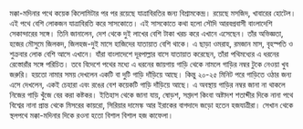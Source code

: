 মক্কা-মদিনার পথে কয়েক কিলোমিটার পর পর রয়েছে যাত্রাবিরতির জন্য বিশ্রামকেন্দ্র। রয়েছে মসজিদ, খাবারের হোটেল। এই পথে বেশি লোকজন যাত্রাবিরতি করে সাসকোতে। এই সাসকোতে কথা হলো সৌদি আরবপ্রবাসী বাংলাদেশি সেকান্দারের সঙ্গে। তিনি জানালেন, দেশ থেকে দুই লাখের বেশি টাকা খরচ করে এখানে এসেছেন। তাঁর অভিজ্ঞতা, হজের মৌসুমে জিলকদ, জিলহজ-দুই মাসে হাজিদের যাতায়াত বেশি থাকে। এ ছাড়া ওমরাহ, রমজান মাস, বৃহস্পতি ও শুক্রবার লোক বেশি আসে এখানে। যাঁরা বাংলাদেশে দূরপাল্লার বাসে যাতায়াত করেছেন, তাঁরা পথিমধ্যের এ ধরনের রেস্তোরাঁর সঙ্গে পরিচিত। তবে বিদেশে পথের মধ্যে এ ধরনের জায়গায় গাড়ি থেকে নামলে গাড়ির নম্বর টুকে নেওয়া খুব জরুরি। হয়তো নামার সময় দেখলেন একটি বা দুটি গাড়ি দাঁড়িয়ে আছে। কিন্তু ২০-২৫ মিনিট পরে গাড়িতে ওঠার জন্য এসে দেখলেন, একই চেহারা এবং রঙের বেশ কয়েকটি গাড়ি দাঁড়িয়ে আছে। এ অবস্থায় গাড়ির নম্বর জানা না থাকলে নিজের গাড়ি খুঁজে বের করা কষ্টকর। ইতিহাস থেকে জানা যায়, ষোড়শ, সপ্তদশ কিংবা অষ্টাদশ শতাব্দীর দিকে নানা পথে বিশ্বের নানা প্রান্ত থেকে মিসরের কায়রো, সিরিয়ার দামেস্ক আর ইরাকের বাগদাদে জড়ো হতেন হজযাত্রীরা। সেখান থেকে স্থলপথে মক্কা-মদিনার দিকে রওনা হতো বিশাল বিশাল হজ কাফেলা।
